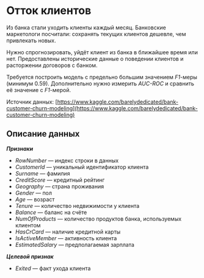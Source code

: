 # Отток клиентов

Из банка стали уходить клиенты каждый месяц. Банковские маркетологи посчитали: сохранять текущих клиентов дешевле, чем привлекать новых.

Нужно спрогнозировать, уйдёт клиент из банка в ближайшее время или нет. Предоставлены исторические данные о поведении клиентов и расторжении договоров с банком. 

Требуется построить модель с предельно большим значением *F1*-меры (минимум 0.59). Дополнительно нужно измерить *AUC-ROC* и сравнить её значение с *F1*-мерой.

Источник данных: [https://www.kaggle.com/barelydedicated/bank-customer-churn-modeling](https://www.kaggle.com/barelydedicated/bank-customer-churn-modeling)

## Описание данных

***Признаки***
* _RowNumber_ — индекс строки в данных
* _CustomerId_ — уникальный идентификатор клиента
* _Surname_ — фамилия
* _CreditScore_ — кредитный рейтинг
* _Geography_ — страна проживания
* _Gender_ — пол
* _Age_ — возраст
* _Tenure_ — количество недвижимости у клиента
* _Balance_ — баланс на счёте
* _NumOfProducts_ — количество продуктов банка, используемых клиентом
* _HasCrCard_ — наличие кредитной карты
* _IsActiveMember_ — активность клиента
* _EstimatedSalary_ — предполагаемая зарплата

***Целевой признак***
* _Exited_ — факт ухода клиента